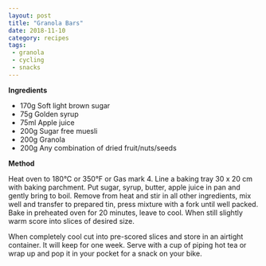 ```yaml
---
layout: post
title: "Granola Bars"
date: 2018-11-10
category: recipes
tags:
 - granola
 - cycling
 - snacks
---
```


**Ingredients**

* 170g Soft light brown sugar
* 75g Golden syrup
* 75ml Apple juice
* 200g Sugar free muesli
* 200g Granola
* 200g Any combination of dried fruit/nuts/seeds

**Method**

Heat oven to 180°C or 350°F or Gas mark 4. Line a baking tray 30 x 20 cm with baking parchment. Put sugar, syrup, butter, apple juice in pan and gently bring to boil. Remove from heat and stir in all other ingredients, mix well and transfer to prepared tin, press mixture with a fork until well packed. Bake in preheated oven for 20 minutes, leave to cool. When still slightly warm score into slices of desired size.

When completely cool cut into pre-scored slices and store in an airtight container. It will keep for one week. Serve with a cup of piping hot tea or wrap up and pop it in your pocket for a snack on your bike.
